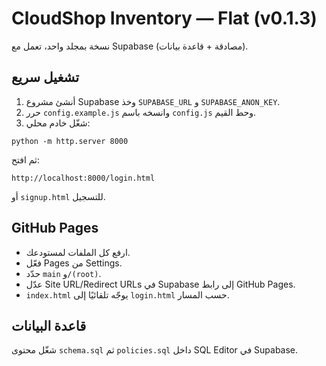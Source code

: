
# CloudShop Inventory — Flat (v0.1.3)

نسخة بمجلد واحد، تعمل مع Supabase (مصادقة + قاعدة بيانات).

## تشغيل سريع
1) أنشئ مشروع Supabase وخذ `SUPABASE_URL` و `SUPABASE_ANON_KEY`.
2) حرر `config.example.js` وانسخه باسم `config.js` وحط القيم.
3) شغّل خادم محلي:
```
python -m http.server 8000
```
ثم افتح:
```
http://localhost:8000/login.html
```
أو `signup.html` للتسجيل.

## GitHub Pages
- ارفع كل الملفات لمستودعك.
- فعّل Pages من Settings.
- حدّد `main` و`/(root)`.
- عدّل Site URL/Redirect URLs في Supabase إلى رابط GitHub Pages.
- `index.html` يوجّه تلقائيًا إلى `login.html` حسب المسار.

## قاعدة البيانات
شغّل محتوى `schema.sql` ثم `policies.sql` داخل SQL Editor في Supabase.
